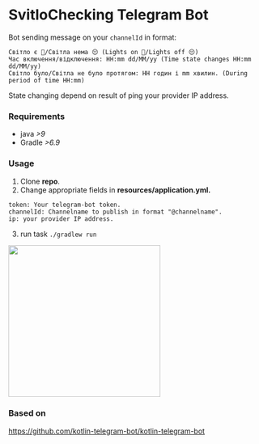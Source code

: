 # SvitloChecking Telegram Bot

Bot sending message on your ```channelId``` in format:
```
Світло є 🥳/Світла нема 😔 (Lights on 🥳/Lights off 😔)
Час включення/відключення: HH:mm dd/MM/yy (Time state changes HH:mm dd/MM/yy)
Світло було/Світла не було протягом: HH годин і mm хвилин. (During period of time HH:mm)
```

State changing depend on result of ping your provider IP address.


### Requirements 
* java *>9*
* Gradle *>6.9*
### Usage
1. Clone **repo**.
2. Change appropriate fields in **resources/application.yml.**
```
token: Your telegram-bot token.
channelId: Channelname to publish in format "@channelname".
ip: your provider IP address.
```
3. run task ```./gradlew run```

<img src="https://user-images.githubusercontent.com/114079662/211294636-831a9046-2bd9-4a59-887c-1d89b9b91852.png" width="300">

### Based on
https://github.com/kotlin-telegram-bot/kotlin-telegram-bot

